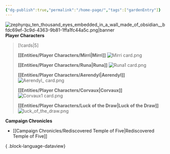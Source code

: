 ```yaml
---
{"dg-publish":true,"permalink":"/home-page/","tags":["gardenEntry"]}
---
```


![zephyrqu_ten_thousand_eyes_embedded_in_a_wall_made_of_obsidian__bfdc69ef-3c9d-4363-9b81-1ffa1fc44a5c.png|banner](/img/user/Images/zephyrqu_ten_thousand_eyes_embedded_in_a_wall_made_of_obsidian__bfdc69ef-3c9d-4363-9b81-1ffa1fc44a5c.png)
**Player Characters**
> [!cards|5]
> 
> **[[Entities/Player Characters/Mirri\|Mirri]]**
> ![Mirri card.png](/img/user/Images/Mirri%20card.png)
> 
> **[[Entities/Player Characters/Runa\|Runa]]**
> ![Runa1 card.png](/img/user/Images/Runa1%20card.png)
> 
> **[[Entities/Player Characters/Aerendyl\|Aerendyl]]**
> ![Aerendyl_ card.png](/img/user/Images/Aerendyl_%20card.png)
> 
> **[[Entities/Player Characters/Corvaux\|Corvaux]]**
> ![Corvaux1 card.png](/img/user/Images/Corvaux1%20card.png)
> 
> **[[Entities/Player Characters/Luck of the Draw\|Luck of the Draw]]**
> ![luck_of_the_draw.png](/img/user/Images/luck_of_the_draw.png)

**Campaign Chronicles**

- [[Campaign Chronicles/Rediscovered Temple of Five\|Rediscovered Temple of Five]]

{ .block-language-dataview}

